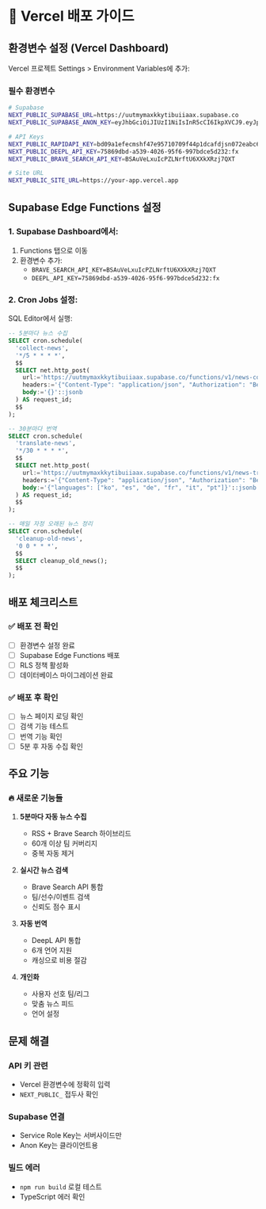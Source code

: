# 🚀 Vercel 배포 가이드

## 환경변수 설정 (Vercel Dashboard)

Vercel 프로젝트 Settings > Environment Variables에 추가:

### 필수 환경변수
```bash
# Supabase
NEXT_PUBLIC_SUPABASE_URL=https://uutmymaxkkytibuiiaax.supabase.co
NEXT_PUBLIC_SUPABASE_ANON_KEY=eyJhbGciOiJIUzI1NiIsInR5cCI6IkpXVCJ9.eyJpc3MiOiJzdXBhYmFzZSIsInJlZiI6InV1dG15bWF4a2t5dGlidWlpYWF4Iiwicm9sZSI6ImFub24iLCJpYXQiOjE3NTE4OTYzMzUsImV4cCI6MjA2NzQ3MjMzNX0.-sR7UF1Lj1cZ3fy6ScWaLViV_d5aU2PoT7UCpf3XlBM

# API Keys
NEXT_PUBLIC_RAPIDAPI_KEY=bd09a1efecmshf47e95710709f44p1dcafdjsn072eabc66aa4
NEXT_PUBLIC_DEEPL_API_KEY=75869dbd-a539-4026-95f6-997bdce5d232:fx
NEXT_PUBLIC_BRAVE_SEARCH_API_KEY=BSAuVeLxuIcPZLNrftU6XXkXRzj7QXT

# Site URL
NEXT_PUBLIC_SITE_URL=https://your-app.vercel.app
```

## Supabase Edge Functions 설정

### 1. Supabase Dashboard에서:
1. Functions 탭으로 이동
2. 환경변수 추가:
   - `BRAVE_SEARCH_API_KEY=BSAuVeLxuIcPZLNrftU6XXkXRzj7QXT`
   - `DEEPL_API_KEY=75869dbd-a539-4026-95f6-997bdce5d232:fx`

### 2. Cron Jobs 설정:
SQL Editor에서 실행:
```sql
-- 5분마다 뉴스 수집
SELECT cron.schedule(
  'collect-news',
  '*/5 * * * *',
  $$
  SELECT net.http_post(
    url:='https://uutmymaxkkytibuiiaax.supabase.co/functions/v1/news-collector-enhanced',
    headers:='{"Content-Type": "application/json", "Authorization": "Bearer YOUR_SERVICE_ROLE_KEY"}'::jsonb,
    body:='{}'::jsonb
  ) AS request_id;
  $$
);

-- 30분마다 번역
SELECT cron.schedule(
  'translate-news',
  '*/30 * * * *',
  $$
  SELECT net.http_post(
    url:='https://uutmymaxkkytibuiiaax.supabase.co/functions/v1/news-translator',
    headers:='{"Content-Type": "application/json", "Authorization": "Bearer YOUR_SERVICE_ROLE_KEY"}'::jsonb,
    body:='{"languages": ["ko", "es", "de", "fr", "it", "pt"]}'::jsonb
  ) AS request_id;
  $$
);

-- 매일 자정 오래된 뉴스 정리
SELECT cron.schedule(
  'cleanup-old-news',
  '0 0 * * *',
  $$
  SELECT cleanup_old_news();
  $$
);
```

## 배포 체크리스트

### ✅ 배포 전 확인
- [ ] 환경변수 설정 완료
- [ ] Supabase Edge Functions 배포
- [ ] RLS 정책 활성화
- [ ] 데이터베이스 마이그레이션 완료

### ✅ 배포 후 확인
- [ ] 뉴스 페이지 로딩 확인
- [ ] 검색 기능 테스트
- [ ] 번역 기능 확인
- [ ] 5분 후 자동 수집 확인

## 주요 기능

### 🔥 새로운 기능들
1. **5분마다 자동 뉴스 수집**
   - RSS + Brave Search 하이브리드
   - 60개 이상 팀 커버리지
   - 중복 자동 제거

2. **실시간 뉴스 검색**
   - Brave Search API 통합
   - 팀/선수/이벤트 검색
   - 신뢰도 점수 표시

3. **자동 번역**
   - DeepL API 통합
   - 6개 언어 지원
   - 캐싱으로 비용 절감

4. **개인화**
   - 사용자 선호 팀/리그
   - 맞춤 뉴스 피드
   - 언어 설정

## 문제 해결

### API 키 관련
- Vercel 환경변수에 정확히 입력
- `NEXT_PUBLIC_` 접두사 확인

### Supabase 연결
- Service Role Key는 서버사이드만
- Anon Key는 클라이언트용

### 빌드 에러
- `npm run build` 로컬 테스트
- TypeScript 에러 확인